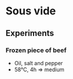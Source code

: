 # Sous vide

## Experiments

### Frozen piece of beef

- Oil, salt and pepper
- 58&deg;C, 4h => medium
